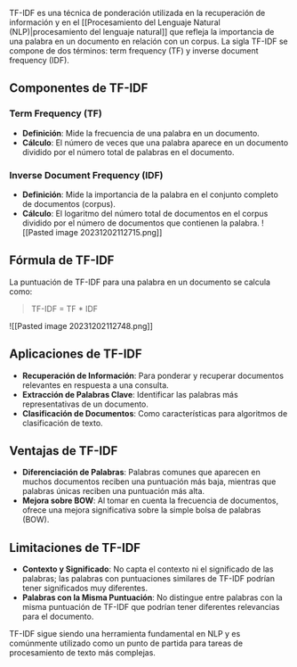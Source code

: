 
TF-IDF es una técnica de ponderación utilizada en la recuperación de información y en el [[Procesamiento del Lenguaje Natural (NLP)|procesamiento del lenguaje natural]] que refleja la importancia de una palabra en un documento en relación con un corpus. La sigla TF-IDF se compone de dos términos: term frequency (TF) y inverse document frequency (IDF).

## Componentes de TF-IDF

### Term Frequency (TF)
- **Definición**: Mide la frecuencia de una palabra en un documento.
- **Cálculo**: El número de veces que una palabra aparece en un documento dividido por el número total de palabras en el documento.

### Inverse Document Frequency (IDF)
- **Definición**: Mide la importancia de la palabra en el conjunto completo de documentos (corpus).
- **Cálculo**: El logaritmo del número total de documentos en el corpus dividido por el número de documentos que contienen la palabra.
![[Pasted image 20231202112715.png]]

## Fórmula de TF-IDF

La puntuación de TF-IDF para una palabra en un documento se calcula como:

> TF-IDF = TF * IDF

![[Pasted image 20231202112748.png]]
## Aplicaciones de TF-IDF

- **Recuperación de Información**: Para ponderar y recuperar documentos relevantes en respuesta a una consulta.
- **Extracción de Palabras Clave**: Identificar las palabras más representativas de un documento.
- **Clasificación de Documentos**: Como características para algoritmos de clasificación de texto.

## Ventajas de TF-IDF

- **Diferenciación de Palabras**: Palabras comunes que aparecen en muchos documentos reciben una puntuación más baja, mientras que palabras únicas reciben una puntuación más alta.
- **Mejora sobre BOW**: Al tomar en cuenta la frecuencia de documentos, ofrece una mejora significativa sobre la simple bolsa de palabras (BOW).

## Limitaciones de TF-IDF

- **Contexto y Significado**: No capta el contexto ni el significado de las palabras; las palabras con puntuaciones similares de TF-IDF podrían tener significados muy diferentes.
- **Palabras con la Misma Puntuación**: No distingue entre palabras con la misma puntuación de TF-IDF que podrían tener diferentes relevancias para el documento.

TF-IDF sigue siendo una herramienta fundamental en NLP y es comúnmente utilizado como un punto de partida para tareas de procesamiento de texto más complejas.
